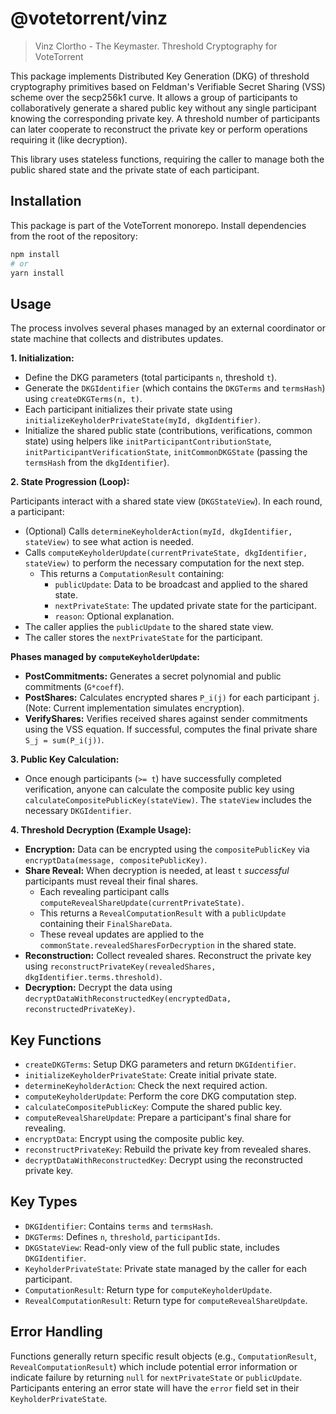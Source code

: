 # @votetorrent/vinz
> Vinz Clortho - The Keymaster. Threshold Cryptography for VoteTorrent

This package implements Distributed Key Generation (DKG) of threshold cryptography primitives based on Feldman's Verifiable Secret Sharing (VSS) scheme over the secp256k1 curve. It allows a group of participants to collaboratively generate a shared public key without any single participant knowing the corresponding private key. A threshold number of participants can later cooperate to reconstruct the private key or perform operations requiring it (like decryption).

This library uses stateless functions, requiring the caller to manage both the public shared state and the private state of each participant.

## Installation

This package is part of the VoteTorrent monorepo. Install dependencies from the root of the repository:

```sh
npm install
# or
yarn install
```

## Usage

The process involves several phases managed by an external coordinator or state machine that collects and distributes updates.

**1. Initialization:**

*   Define the DKG parameters (total participants `n`, threshold `t`).
*   Generate the `DKGIdentifier` (which contains the `DKGTerms` and `termsHash`) using `createDKGTerms(n, t)`.
*   Each participant initializes their private state using `initializeKeyholderPrivateState(myId, dkgIdentifier)`.
*   Initialize the shared public state (contributions, verifications, common state) using helpers like `initParticipantContributionState`, `initParticipantVerificationState`, `initCommonDKGState` (passing the `termsHash` from the `dkgIdentifier`).

**2. State Progression (Loop):**

Participants interact with a shared state view (`DKGStateView`). In each round, a participant:

*   (Optional) Calls `determineKeyholderAction(myId, dkgIdentifier, stateView)` to see what action is needed.
*   Calls `computeKeyholderUpdate(currentPrivateState, dkgIdentifier, stateView)` to perform the necessary computation for the next step.
    *   This returns a `ComputationResult` containing:
        *   `publicUpdate`: Data to be broadcast and applied to the shared state.
        *   `nextPrivateState`: The updated private state for the participant.
        *   `reason`: Optional explanation.
*   The caller applies the `publicUpdate` to the shared state view.
*   The caller stores the `nextPrivateState` for the participant.

**Phases managed by `computeKeyholderUpdate`:**

*   **PostCommitments:** Generates a secret polynomial and public commitments (`G*coeff`).
*   **PostShares:** Calculates encrypted shares `P_i(j)` for each participant `j`. (Note: Current implementation simulates encryption).
*   **VerifyShares:** Verifies received shares against sender commitments using the VSS equation. If successful, computes the final private share `S_j = sum(P_i(j))`.

**3. Public Key Calculation:**

*   Once enough participants (`>= t`) have successfully completed verification, anyone can calculate the composite public key using `calculateCompositePublicKey(stateView)`. The `stateView` includes the necessary `DKGIdentifier`.

**4. Threshold Decryption (Example Usage):**

*   **Encryption:** Data can be encrypted using the `compositePublicKey` via `encryptData(message, compositePublicKey)`.
*   **Share Reveal:** When decryption is needed, at least `t` *successful* participants must reveal their final shares.
    *   Each revealing participant calls `computeRevealShareUpdate(currentPrivateState)`.
    *   This returns a `RevealComputationResult` with a `publicUpdate` containing their `FinalShareData`.
    *   These reveal updates are applied to the `commonState.revealedSharesForDecryption` in the shared state.
*   **Reconstruction:** Collect revealed shares. Reconstruct the private key using `reconstructPrivateKey(revealedShares, dkgIdentifier.terms.threshold)`.
*   **Decryption:** Decrypt the data using `decryptDataWithReconstructedKey(encryptedData, reconstructedPrivateKey)`.

## Key Functions

*   `createDKGTerms`: Setup DKG parameters and return `DKGIdentifier`.
*   `initializeKeyholderPrivateState`: Create initial private state.
*   `determineKeyholderAction`: Check the next required action.
*   `computeKeyholderUpdate`: Perform the core DKG computation step.
*   `calculateCompositePublicKey`: Compute the shared public key.
*   `computeRevealShareUpdate`: Prepare a participant's final share for revealing.
*   `encryptData`: Encrypt using the composite public key.
*   `reconstructPrivateKey`: Rebuild the private key from revealed shares.
*   `decryptDataWithReconstructedKey`: Decrypt using the reconstructed private key.

## Key Types

*   `DKGIdentifier`: Contains `terms` and `termsHash`.
*   `DKGTerms`: Defines `n`, `threshold`, `participantIds`.
*   `DKGStateView`: Read-only view of the full public state, includes `DKGIdentifier`.
*   `KeyholderPrivateState`: Private state managed by the caller for each participant.
*   `ComputationResult`: Return type for `computeKeyholderUpdate`.
*   `RevealComputationResult`: Return type for `computeRevealShareUpdate`.

## Error Handling

Functions generally return specific result objects (e.g., `ComputationResult`, `RevealComputationResult`) which include potential error information or indicate failure by returning `null` for `nextPrivateState` or `publicUpdate`. Participants entering an error state will have the `error` field set in their `KeyholderPrivateState`.

